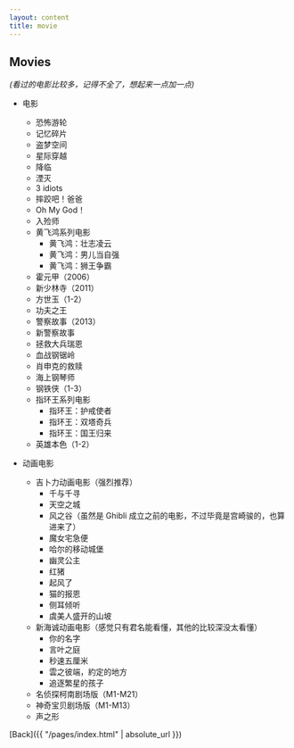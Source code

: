 ```yaml
---
layout: content
title: movie
---
```


## Movies

_(看过的电影比较多，记得不全了，想起来一点加一点)_

- 电影
    - 恐怖游轮
    - 记忆碎片
    - 盗梦空间
    - 星际穿越
    - 降临
    - 湮灭
    - 3 idiots
    - 摔跤吧！爸爸
    - Oh My God！
    - 入殓师
    - 黄飞鸿系列电影
        - 黄飞鸿：壮志凌云
        - 黄飞鸿：男儿当自强
        - 黄飞鸿：狮王争霸
    - 霍元甲（2006）
    - 新少林寺（2011）
    - 方世玉（1-2）
    - 功夫之王
    - 警察故事（2013）
    - 新警察故事
    - 拯救大兵瑞恩
    - 血战钢锯岭
    - 肖申克的救赎
    - 海上钢琴师
    - 钢铁侠（1-3）
    - 指环王系列电影
        - 指环王：护戒使者
        - 指环王：双塔奇兵
        - 指环王：国王归来
    - 英雄本色（1-2）

- 动画电影
    - 吉卜力动画电影（强烈推荐）
        - 千与千寻
        - 天空之城
        - 风之谷（虽然是 Ghibli 成立之前的电影，不过毕竟是宫崎骏的，也算进来了）
        - 魔女宅急便
        - 哈尔的移动城堡
        - 幽灵公主
        - 红猪
        - 起风了
        - 猫的报恩
        - 侧耳倾听
        - 虞美人盛开的山坡
    - 新海诚动画电影（感觉只有君名能看懂，其他的比较深没太看懂）
        - 你的名字
        - 言叶之庭
        - 秒速五厘米
        - 雲之彼端，約定的地方
        - 追逐繁星的孩子
    - 名侦探柯南剧场版（M1-M21）
    - 神奇宝贝剧场版（M1-M13）
    - 声之形

[Back]({{ "/pages/index.html" | absolute_url }})
